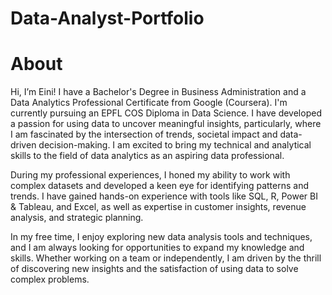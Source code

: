 # Data-Analyst-Portfolio
# About
Hi, I’m Eini! I have a Bachelor's Degree in Business Administration and a Data Analytics Professional Certificate from Google (Coursera). I'm currently pursuing an EPFL COS Diploma in Data Science. I have developed a passion for using data to uncover meaningful insights, particularly, where I am fascinated by the intersection of trends, societal impact and data-driven decision-making. I am excited to bring my technical and analytical skills to the field of data analytics as an aspiring data professional.

During my professional experiences, I honed my ability to work with complex datasets and developed a keen eye for identifying patterns and trends. I have gained hands-on experience with tools like SQL, R, Power BI & Tableau, and Excel, as well as expertise in customer insights, revenue analysis, and strategic planning. 

In my free time, I enjoy exploring new data analysis tools and techniques, and I am always looking for opportunities to expand my knowledge and skills. Whether working on a team or independently, I am driven by the thrill of discovering new insights and the satisfaction of using data to solve complex problems.
